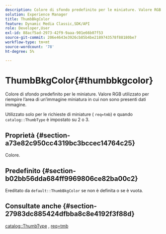 ```yaml
---
description: Colore di sfondo predefinito per le miniature. Valore RGB utilizzato per riempire l’area di un’immagine miniatura in cui non sono presenti dati immagine.
solution: Experience Manager
title: ThumbBkgColor
feature: Dynamic Media Classic,SDK/API
role: Developer,User
exl-id: 88acf5ad-2973-42f9-9aaa-901e66b07f53
source-git-commit: 206e4643e3926cb85b4be2189743578f88180be7
workflow-type: tm+mt
source-wordcount: '78'
ht-degree: 5%

---
```


# ThumbBkgColor{#thumbbkgcolor}

Colore di sfondo predefinito per le miniature. Valore RGB utilizzato per riempire l’area di un’immagine miniatura in cui non sono presenti dati immagine.

Utilizzato solo per le richieste di miniature ( `req=tmb`) e quando `catalog::ThumbType` è impostato su 2 o 3.

## Proprietà {#section-a73e82c950cc4319bc3bccec14764c25}

Colore.

## Predefinito {#section-b02bb56dda684ff9969806ce82ba00c2}

Ereditato da `default::ThumbBkgColor` se non è definita o se è vuota.

## Consultate anche {#section-27983dc885424dfbba8c8e4192f3f88d}

[catalog::ThumbType](../../../../../is-api/image-catalog/image-serving-api-ref/c-image-catalog-reference/c-image-svg-data-reference/c-image-data-reference/r-thumbtype-cat.md#reference-41149ddffc8749cba2f8d9c8e2611e03) , [req=tmb](../../../../../is-api/http-ref/image-serving-api-ref/c-http-protocol-reference/c-command-reference/r-req/r-req.md#reference-907cdb4a97034db7ad94695f25552e76)
